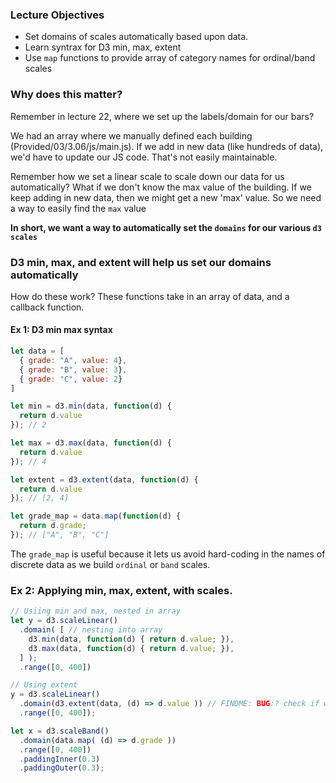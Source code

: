 ### Lecture Objectives

  * Set domains of scales automatically based upon data.
  * Learn syntrax for D3 min, max, extent
  * Use `map` functions to provide array of category names for ordinal/band scales

### Why does this matter?

  Remember in lecture 22, where we set up the labels/domain for our bars?

  We had an array where we manually defined each building (Provided/03/3.06/js/main.js). If we add in new data (like hundreds of data), we'd have to update our JS code. That's not easily maintainable.

  Remember how we set a linear scale to scale down our data for us automatically?
  What if we don't know the max value of the building. If we keep adding in new data, then we might get a new 'max' value. So we need a way to easily find the `max` value

  **In short, we want a way to automatically set the `domains` for our various `d3 scales`**

### D3 min, max, and extent will help us set our domains automatically

  How do these work? 
    These functions take in an array of data, and a callback function.


#### Ex 1: D3 min max syntax
```js
let data = [
  { grade: "A", value: 4},
  { grade: "B", value: 3},
  { grade: "C", value: 2}
]

let min = d3.min(data, function(d) {
  return d.value
}); // 2

let max = d3.max(data, function(d) {
  return d.value
}); // 4

let extent = d3.extent(data, function(d) {
  return d.value
}); // [2, 4]

let grade_map = data.map(function(d) {
  return d.grade;
}); // ["A", "B", "C"]

```

The `grade_map` is useful because it lets us avoid hard-coding in the names of discrete data as we build `ordinal` or `band` scales.

### Ex 2: Applying min, max, extent, with scales.

```js
// Usiing min and max, nested in array
let y = d3.scaleLinear()
  .domain( [ // nesting into array
    d3.min(data, function(d) { return d.value; }),
    d3.max(data, function(d) { return d.value; }),
  ] );
  .range([0, 400])

// Using extent
y = d3.scaleLinear() 
  .domain(d3.extent(data, (d) => d.value )) // FINDME: BUG:? check if we need to nest d3.extent into another array. Online video seems to say we do...
  .range([0, 400]);

let x = d3.scaleBand()
  .domain(data.map( (d) => d.grade ))
  .range([0, 400])
  .paddingInner(0.3)
  .paddingOuter(0.3);

```